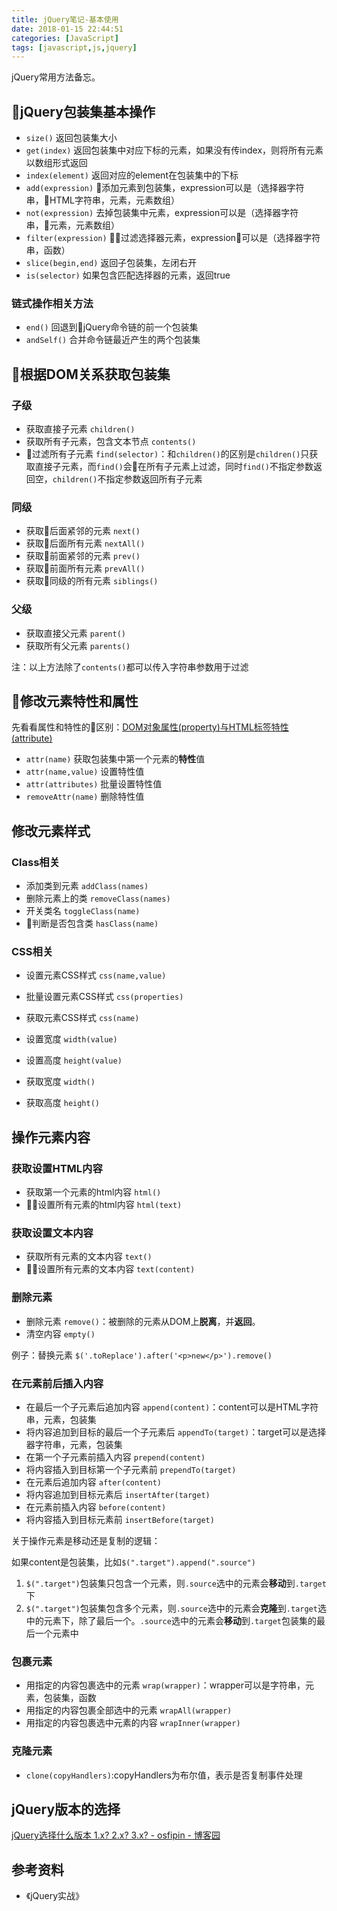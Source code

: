 ```yaml
---
title: jQuery笔记-基本使用
date: 2018-01-15 22:44:51
categories: [JavaScript]
tags: [javascript,js,jquery]
---
```


jQuery常用方法备忘。

<!-- more -->

## jQuery包装集基本操作
- `size()` 返回包装集大小
- `get(index)` 返回包装集中对应下标的元素，如果没有传index，则将所有元素以数组形式返回
- `index(element)` 返回对应的element在包装集中的下标
- `add(expression)` 添加元素到包装集，expression可以是（选择器字符串，HTML字符串，元素，元素数组）
- `not(expression)` 去掉包装集中元素，expression可以是（选择器字符串，元素，元素数组）
- `filter(expression)` 过滤选择器元素，expression可以是（选择器字符串，函数）
- `slice(begin,end)` 返回子包装集，左闭右开
- `is(selector)` 如果包含匹配选择器的元素，返回true

### 链式操作相关方法
- `end()` 回退到jQuery命令链的前一个包装集
- `andSelf()` 合并命令链最近产生的两个包装集

## 根据DOM关系获取包装集
### 子级
- 获取直接子元素 `children()`
- 获取所有子元素，包含文本节点 `contents()`
- 过滤所有子元素 `find(selector)`：和`children()`的区别是`children()`只获取直接子元素，而`find()`会在所有子元素上过滤，同时`find()`不指定参数返回空，`children()`不指定参数返回所有子元素

### 同级
- 获取后面紧邻的元素 `next()`
- 获取后面所有元素 `nextAll()`
- 获取前面紧邻的元素 `prev()`
- 获取前面所有元素 `prevAll()`
- 获取同级的所有元素 `siblings()`

### 父级
- 获取直接父元素 `parent()`
- 获取所有父元素 `parents()`

注：以上方法除了`contents()`都可以传入字符串参数用于过滤

## 修改元素特性和属性

先看看属性和特性的区别：[DOM对象属性(property)与HTML标签特性(attribute)](http://blog.csdn.net/html5_/article/details/39156593)

- `attr(name)` 获取包装集中第一个元素的**特性**值
- `attr(name,value)` 设置特性值
- `attr(attributes)` 批量设置特性值
- `removeAttr(name)` 删除特性值

## 修改元素样式

### Class相关
- 添加类到元素 `addClass(names)`
- 删除元素上的类 `removeClass(names)`
- 开关类名 `toggleClass(name)`
- 判断是否包含类 `hasClass(name)`

### CSS相关
- 设置元素CSS样式 `css(name,value)`
- 批量设置元素CSS样式 `css(properties)`
- 获取元素CSS样式 `css(name)`

- 设置宽度 `width(value)`
- 设置高度 `height(value)`
- 获取宽度 `width()`
- 获取高度 `height()`

## 操作元素内容

### 获取设置HTML内容
- 获取第一个元素的html内容 `html()`
- 设置所有元素的html内容 `html(text)`

### 获取设置文本内容
- 获取所有元素的文本内容 `text()`
- 设置所有元素的文本内容 `text(content)`

### 删除元素
- 删除元素 `remove()`：被删除的元素从DOM上**脱离**，并**返回**。
- 清空内容 `empty()`

例子：替换元素 `$('.toReplace').after('<p>new</p>').remove()`

### 在元素前后插入内容
- 在最后一个子元素后追加内容 `append(content)`：content可以是HTML字符串，元素，包装集
- 将内容追加到目标的最后一个子元素后 `appendTo(target)`：target可以是选择器字符串，元素，包装集
- 在第一个子元素前插入内容 `prepend(content)`
- 将内容插入到目标第一个子元素前 `prependTo(target)`
- 在元素后追加内容 `after(content)`
- 将内容追加到目标元素后 `insertAfter(target)`
- 在元素前插入内容 `before(content)`
- 将内容插入到目标元素前 `insertBefore(target)`

关于操作元素是移动还是复制的逻辑：

如果content是包装集，比如`$(".target").append(".source")`
1. `$(".target")`包装集只包含一个元素，则`.source`选中的元素会**移动**到`.target`下
2. `$(".target")`包装集包含多个元素，则`.source`选中的元素会**克隆**到`.target`选中的元素下，除了最后一个。`.source`选中的元素会**移动**到`.target`包装集的最后一个元素中

### 包裹元素
- 用指定的内容包裹选中的元素 `wrap(wrapper)`：wrapper可以是字符串，元素，包装集，函数
- 用指定的内容包裹全部选中的元素 `wrapAll(wrapper)`
- 用指定的内容包裹选中元素的内容 `wrapInner(wrapper)`

### 克隆元素
- `clone(copyHandlers)`:copyHandlers为布尔值，表示是否复制事件处理

## jQuery版本的选择

[jQuery选择什么版本 1.x? 2.x? 3.x? - osfipin - 博客园](https://www.cnblogs.com/osfipin/p/6211468.html)

## 参考资料
- 《jQuery实战》
